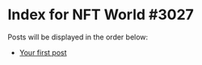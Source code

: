 # Index for NFT World #3027
Posts will be displayed in the order below:

- [Your first post](./001-first.md)

